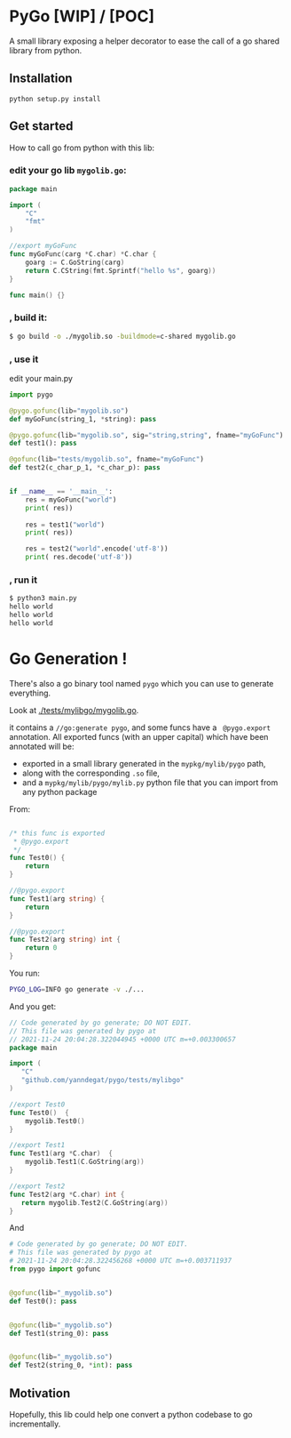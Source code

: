 # PyGo [WIP] / [POC]

A small library exposing a helper decorator to ease the call of a go shared library
from python.

## Installation
```
python setup.py install 
```

## Get started
How to call go from python with this lib:

### edit your go lib `mygolib.go`:
``` Go
package main

import (
	"C"
	"fmt"
)

//export myGoFunc
func myGoFunc(carg *C.char) *C.char {
	goarg := C.GoString(carg)
	return C.CString(fmt.Sprintf("hello %s", goarg))
}

func main() {}
```

### , build it:

``` sh
$ go build -o ./mygolib.so -buildmode=c-shared mygolib.go
```

### , use it

edit your main.py
```Python
import pygo

@pygo.gofunc(lib="mygolib.so")
def myGoFunc(string_1, *string): pass

@pygo.gofunc(lib="mygolib.so", sig="string,string", fname="myGoFunc")
def test1(): pass

@gofunc(lib="tests/mygolib.so", fname="myGoFunc")
def test2(c_char_p_1, *c_char_p): pass


if __name__ == '__main__':
    res = myGoFunc("world")
    print( res))
    
    res = test1("world")
    print( res))

    res = test2("world".encode('utf-8'))
    print( res.decode('utf-8'))
```

### , run it

``` sh
$ python3 main.py
hello world
hello world
hello world
```


# Go Generation !

There's also a go binary tool named `pygo` which you can use to generate everything.


Look at [./tests/mylibgo/mygolib.go](./tests/mylibgo/mygolib.go).

it contains a `//go:generate pygo`, and some funcs have a ` @pygo.export` annotation.
All exported funcs (with an upper capital) which have been annotated will be:
- exported in a small library generated in the `mypkg/mylib/pygo` path, 
- along with the corresponding `.so` file, 
- and a `mypkg/mylib/pygo/mylib.py` python file that you can import from any python package

From:

``` go

/* this func is exported
 * @pygo.export
 */
func Test0() {
	return
}

//@pygo.export
func Test1(arg string) {
	return
}

//@pygo.export
func Test2(arg string) int {
	return 0
}

```

You run:

``` sh
PYGO_LOG=INFO go generate -v ./...
```


And you get:

``` go
// Code generated by go generate; DO NOT EDIT.
// This file was generated by pygo at
// 2021-11-24 20:04:28.322044945 +0000 UTC m=+0.003300657
package main

import (
   "C"
   "github.com/yanndegat/pygo/tests/mylibgo"
)

//export Test0
func Test0()  {
    mygolib.Test0()
}

//export Test1
func Test1(arg *C.char)  {
    mygolib.Test1(C.GoString(arg))
}

//export Test2
func Test2(arg *C.char) int {
   return mygolib.Test2(C.GoString(arg))
}
```

And

``` Python
# Code generated by go generate; DO NOT EDIT.
# This file was generated by pygo at
# 2021-11-24 20:04:28.322456268 +0000 UTC m=+0.003711937
from pygo import gofunc


@gofunc(lib="_mygolib.so")
def Test0(): pass


@gofunc(lib="_mygolib.so")
def Test1(string_0): pass


@gofunc(lib="_mygolib.so")
def Test2(string_0, *int): pass
```



## Motivation

Hopefully, this lib could help one convert a python codebase to go incrementally.
